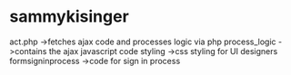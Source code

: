 # sammykisinger
act.php ->fetches ajax code and processes logic via php
process_logic ->contains the ajax javascript code
styling ->css styling for UI designers 
formsigninprocess ->code for sign in process
